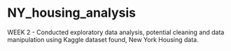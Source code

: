 # NY_housing_analysis
WEEK 2 - Conducted exploratory data analysis, potential cleaning and data manipulation using Kaggle dataset found, New York Housing data.
